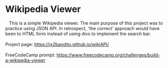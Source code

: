 # Wikipedia Viewer<br />


&nbsp;&nbsp;&nbsp;This is a simple Wikipedia viewer. The main purpose of this project was to practice using
JSON API. In retrospect, 'the correct' approach would have been to HTML form instead of using divs to implement the search bar. 
<br />
<br />Project page: https://jx2bandito.github.io/wikiAPI/
<br />
<br />FreeCodeCamp prompt: https://www.freecodecamp.org/challenges/build-a-wikipedia-viewer
